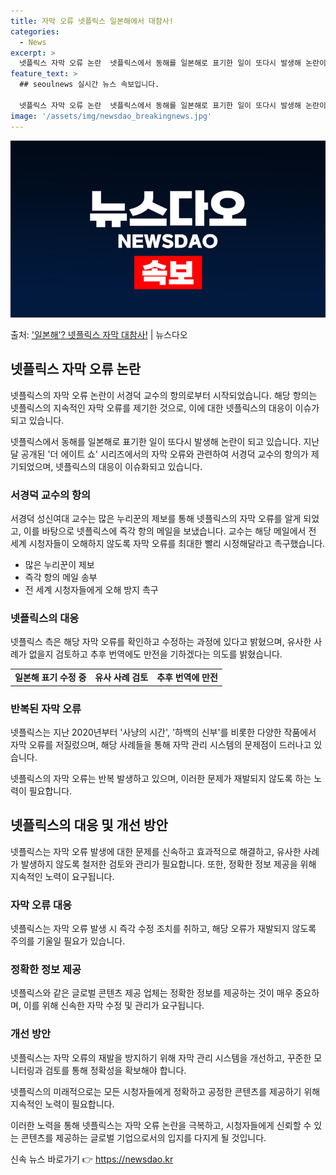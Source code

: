 ```yaml
---
title: 자막 오류 넷플릭스 일본해에서 대참사!
categories:
  - News
excerpt: >
  넷플릭스 자막 오류 논란  넷플릭스에서 동해를 일본해로 표기한 일이 또다시 발생해 논란이 되고 있습니다. 지…
feature_text: >
  ## seoulnews 실시간 뉴스 속보입니다.

  넷플릭스 자막 오류 논란  넷플릭스에서 동해를 일본해로 표기한 일이 또다시 발생해 논란이 되고 있습니다. 지…
image: '/assets/img/newsdao_breakingnews.jpg'
---
```


![뉴스다오 속보](/assets/img/newsdao_breakingnews.jpg)

<p>출처: <a href="https://newsdao.kr/4078" rel="dofollow">'일본해'? 넷플릭스 자막 대참사!</a> | 뉴스다오</p>

<h2 data-ke-size="size26">넷플릭스 자막 오류 논란</h2>
넷플릭스의 자막 오류 논란이 서경덕 교수의 항의로부터 시작되었습니다. 해당 항의는 넷플릭스의 지속적인 자막 오류를 제기한 것으로, 이에 대한 넷플릭스의 대응이 이슈가 되고 있습니다.

<p data-ke-size="size16">넷플릭스에서 동해를 일본해로 표기한 일이 또다시 발생해 논란이 되고 있습니다. 지난달 공개된 '더 에이트 쇼' 시리즈에서의 자막 오류와 관련하여 서경덕 교수의 항의가 제기되었으며, 넷플릭스의 대응이 이슈화되고 있습니다.</p>

<h3>서경덕 교수의 항의</h3>
서경덕 성신여대 교수는 많은 누리꾼의 제보를 통해 넷플릭스의 자막 오류를 알게 되었고, 이를 바탕으로 넷플릭스에 즉각 항의 메일을 보냈습니다. 교수는 해당 메일에서 전 세계 시청자들이 오해하지 않도록 자막 오류를 최대한 빨리 시정해달라고 촉구했습니다.

<ul>
    <li>많은 누리꾼이 제보</li>
    <li>즉각 항의 메일 송부</li>
    <li>전 세계 시청자들에게 오해 방지 촉구</li>
</ul>

<h3>넷플릭스의 대응</h3>
넷플릭스 측은 해당 자막 오류를 확인하고 수정하는 과정에 있다고 밝혔으며, 유사한 사례가 없을지 검토하고 추후 번역에도 만전을 기하겠다는 의도를 밝혔습니다.

<table>
    <tr>
        <td style="text-align: center; height: 17px;"><b>일본해 표기 수정 중</b></td>
        <td style="text-align: center; height: 17px;"><b>유사 사례 검토</b></td>
        <td style="text-align: center; height: 17px;"><b>추후 번역에 만전</b></td>
    </tr>
</table>

<h3>반복된 자막 오류</h3>
넷플릭스는 지난 2020년부터 '사냥의 시간', '하백의 신부'를 비롯한 다양한 작품에서 자막 오류를 저질렀으며, 해당 사례들을 통해 자막 관리 시스템의 문제점이 드러나고 있습니다.

<p data-ke-size="size16">넷플릭스의 자막 오류는 반복 발생하고 있으며, 이러한 문제가 재발되지 않도록 하는 노력이 필요합니다.</p>

<h2 data-ke-size="size26">넷플릭스의 대응 및 개선 방안</h2>
넷플릭스는 자막 오류 발생에 대한 문제를 신속하고 효과적으로 해결하고, 유사한 사례가 발생하지 않도록 철저한 검토와 관리가 필요합니다. 또한, 정확한 정보 제공을 위해 지속적인 노력이 요구됩니다.

<h3>자막 오류 대응</h3>
넷플릭스는 자막 오류 발생 시 즉각 수정 조치를 취하고, 해당 오류가 재발되지 않도록 주의를 기울일 필요가 있습니다.

<h3>정확한 정보 제공</h3>
넷플릭스와 같은 글로벌 콘텐츠 제공 업체는 정확한 정보를 제공하는 것이 매우 중요하며, 이를 위해 신속한 자막 수정 및 관리가 요구됩니다.

<h3>개선 방안</h3>
넷플릭스는 자막 오류의 재발을 방지하기 위해 자막 관리 시스템을 개선하고, 꾸준한 모니터링과 검토를 통해 정확성을 확보해야 합니다.

<p data-ke-size="size16">넷플릭스의 미래적으로는 모든 시청자들에게 정확하고 공정한 콘텐츠를 제공하기 위해 지속적인 노력이 필요합니다.</p>

이러한 노력을 통해 넷플릭스는 자막 오류 논란을 극복하고, 시청자들에게 신뢰할 수 있는 콘텐츠를 제공하는 글로벌 기업으로서의 입지를 다지게 될 것입니다. 

신속 뉴스 바로가기 👉 <a href="https://newsdao.kr" rel="dofollow">https://newsdao.kr</a>


